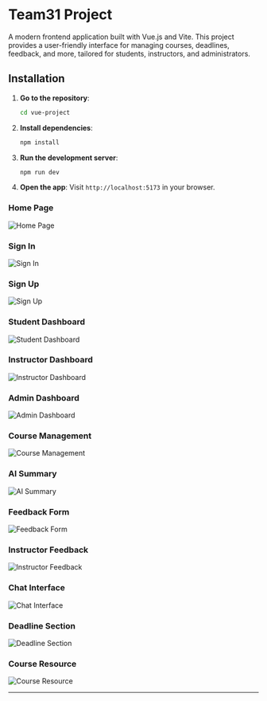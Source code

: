 # Team31 Project

A modern frontend application built with Vue.js and Vite. This project provides a user-friendly interface for managing courses, deadlines, feedback, and more, tailored for students, instructors, and administrators.

## Installation

1. **Go to the repository**:
   ```bash
   cd vue-project
   ```

2. **Install dependencies**:
   ```bash
   npm install
   ```

3. **Run the development server**:
   ```bash
   npm run dev
   ```

4. **Open the app**:
   Visit `http://localhost:5173` in your browser.


### Home Page
![Home Page](./Samples/Home.png)

### Sign In
![Sign In](./Samples/signin.png)

### Sign Up
![Sign Up](./Samples/signup.png)

### Student Dashboard
![Student Dashboard](./Samples/StudentDashboard.png)

### Instructor Dashboard
![Instructor Dashboard](./Samples/InstructorDashboard.png)

### Admin Dashboard
![Admin Dashboard](./Samples/AdminDashboard.png)

### Course Management
![Course Management](./Samples/CourseManagement.png)

### AI Summary
![AI Summary](./Samples/AISummary.png)

### Feedback Form
![Feedback Form](./Samples/studentfeedback.png)

### Instructor Feedback
![Instructor Feedback](./Samples/InstructorFeedback.png)

### Chat Interface
![Chat Interface](./Samples/ChatUI.png)

### Deadline Section
![Deadline Section](./Samples/Deadline.png)

### Course Resource
![Course Resource](./Samples/courseresource.png)

---

